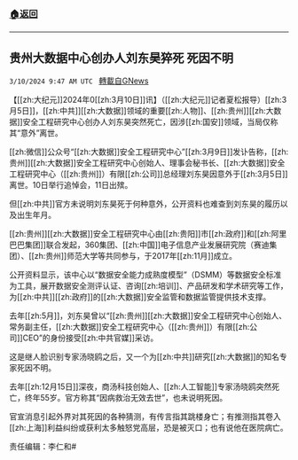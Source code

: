 ###  [:house:返回](README.md)
---


## 贵州大数据中心创办人刘东昊猝死 死因不明
`3/10/2024 9:47 AM UTC ` [轉載自GNews](https://gnews.org/articles/2381527)

【[[zh:大纪元]]2024年0[[zh:3月10日]]讯】（[[zh:大纪元]]记者夏松报导）[[zh:3月5日]]，[[zh:中共]][[zh:大数据]]领域的重要[[zh:人物]]、[[zh:贵州]][[zh:大数据]]安全工程研究中心创办人刘东昊突然死亡，因涉[[zh:国安]]领域，当局仅称其“意外”离世。

[[zh:微信]]公众号“[[zh:大数据]]安全工程研究中心”[[zh:3月9日]]发讣告称，[[zh:贵州]][[zh:大数据]]安全工程研究中心创始人、理事会秘书长、[[zh:大数据]]安全工程研究中心（[[zh:贵州]]）有限[[zh:公司]]总经理刘东昊因意外于[[zh:3月5日]]离世。10日举行追悼会，11日出殡。

但[[zh:中共]]官方未说明刘东昊死于何种意外，公开资料也难查到刘东昊的履历以及出生年月。

[[zh:贵州]][[zh:大数据]]安全工程研究中心由[[zh:贵阳]]市[[zh:政府]]和[[zh:阿里巴巴集团]]联合发起，360集团、[[zh:中国]]电子信息产业发展研究院（赛迪集团）、[[zh:贵州]]师范大学等共同参与，于2017年[[zh:11月]]成立。

公开资料显示，该中心以“数据安全能力成熟度模型”（DSMM）等数据安全标准为工具，展开数据安全测评认证、咨询[[zh:培训]]、产品研发和学术研究等工作，为[[zh:中共]][[zh:政府]]的[[zh:大数据]]安全监管和数据监管提供技术支撑。

去年[[zh:5月]]，刘东昊曾以“[[zh:贵州]][[zh:大数据]]安全工程研究中心创始人、常务副主任，[[zh:大数据]]安全工程研究中心（[[zh:贵州]]）有限[[zh:公司]]CEO”的身份接受[[zh:中共官媒]]采访。

这是继人脸识别专家汤晓鸥之后，又一个为[[zh:中共]]研究[[zh:大数据]]的知名专家死因不明。

去年[[zh:12月15日]]深夜，商汤科技创始人、[[zh:人工智能]]专家汤晓鸥突然死亡，终年55岁。官方称其“因病救治无效去世”，也未说明死因。

官宣消息引起外界对其死因的各种猜测，有传言指其跳楼身亡；有推测指其卷入[[zh:上海]]利益纠纷或获利太多触怒党高层，恐是被灭口；也有说他在医院病亡。

责任编辑：李仁和#

